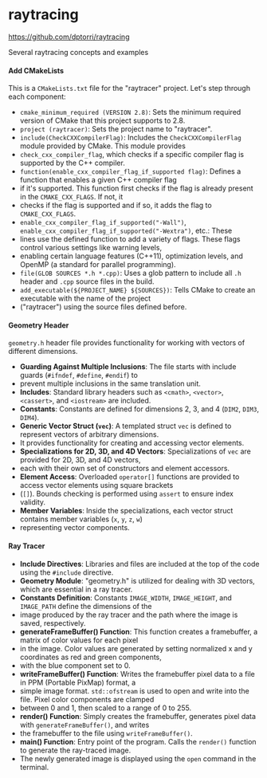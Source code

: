 # raytracing

https://github.com/dptorri/raytracing

Several raytracing concepts and examples

#### Add CMakeLists

This is a `CMakeLists.txt` file for the "raytracer" project. Let's step through each component:

* `cmake_minimum_required (VERSION 2.8)`: Sets the minimum required version of CMake that this project supports to 2.8.
* `project (raytracer)`: Sets the project name to "raytracer".
* `include(CheckCXXCompilerFlag)`: Includes the `CheckCXXCompilerFlag` module provided by CMake. This module provides 
* `check_cxx_compiler_flag`, which checks if a specific compiler flag is supported by the C++ compiler.
* `function(enable_cxx_compiler_flag_if_supported flag)`: Defines a function that enables a given C++ compiler flag 
* if it's supported. This function first checks if the flag is already present in the `CMAKE_CXX_FLAGS`. If not, it 
* checks if the flag is supported and if so, it adds the flag to `CMAKE_CXX_FLAGS`.
* `enable_cxx_compiler_flag_if_supported("-Wall")`, `enable_cxx_compiler_flag_if_supported("-Wextra")`, etc.: These 
* lines use the defined function to add a variety of flags. These flags control various settings like warning levels,
* enabling certain language features (C++11), optimization levels, and OpenMP (a standard for parallel programming).
* `file(GLOB SOURCES *.h *.cpp)`: Uses a glob pattern to include all `.h` header and `.cpp` source files in the build.
* `add_executable(${PROJECT_NAME} ${SOURCES})`: Tells CMake to create an executable with the name of the project 
* ("raytracer") using the source files defined before.

#### Geometry Header 

`geometry.h` header file provides functionality for working with vectors of different dimensions.
- **Guarding Against Multiple Inclusions**: The file starts with include guards (`#ifndef`, `#define`, `#endif`) to
- prevent multiple inclusions in the same translation unit.
- **Includes**: Standard library headers such as `<cmath>`, `<vector>`, `<cassert>`, and `<iostream>` are included.
- **Constants**: Constants are defined for dimensions 2, 3, and 4 (`DIM2`, `DIM3`, `DIM4`).
- **Generic Vector Struct (`vec`)**: A templated struct `vec` is defined to represent vectors of arbitrary dimensions. 
- It provides functionality for creating and accessing vector elements.
- **Specializations for 2D, 3D, and 4D Vectors**: Specializations of `vec` are provided for 2D, 3D, and 4D vectors, 
- each with their own set of constructors and element accessors.
- **Element Access**: Overloaded `operator[]` functions are provided to access vector elements using square brackets
- (`[]`). Bounds checking is performed using `assert` to ensure index validity.
- **Member Variables**: Inside the specializations, each vector struct contains member variables (`x`, `y`, `z`, `w`) 
- representing vector components.

#### Ray Tracer

- **Include Directives**: Libraries and files are included at the top of the code using the `#include` directive.
- **Geometry Module**: "geometry.h" is utilized for dealing with 3D vectors, which are essential in a ray tracer.
- **Constants Definition**: Constants `IMAGE_WIDTH`, `IMAGE_HEIGHT`, and `IMAGE_PATH` define the dimensions of the 
- image produced by the ray tracer and the path where the image is saved, respectively.
- **generateFrameBuffer() Function**: This function creates a framebuffer, a matrix of color values for each pixel 
- in the image. Color values are generated by setting normalized x and y coordinates as red and green components, 
- with the blue component set to 0.
- **writeFrameBuffer() Function**: Writes the framebuffer pixel data to a file in PPM (Portable PixMap) format, a 
- simple image format. `std::ofstream` is used to open and write into the file. Pixel color components are clamped 
- between 0 and 1, then scaled to a range of 0 to 255.
- **render() Function**: Simply creates the framebuffer, generates pixel data with `generateFrameBuffer()`, and writes 
- the framebuffer to the file using `writeFrameBuffer()`.
- **main() Function**: Entry point of the program. Calls the `render()` function to generate the ray-traced image. 
- The newly generated image is displayed using the `open` command in the terminal.
